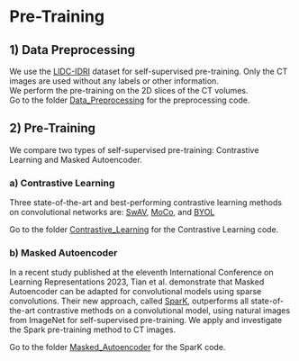 # Pre-Training

## 1) Data Preprocessing
We use the [LIDC-IDRI](https://wiki.cancerimagingarchive.net/pages/viewpage.action?pageId=1966254)  dataset for self-supervised pre-training. Only the CT images are used without any labels or other information. \
We perform the pre-training on the 2D slices of the CT volumes. \
Go to the folder [Data_Preprocessing](https://github.com/Wolfda95/SSL-MedicalImagining-CL-MAE/tree/main/Pre-Training/Data_Preprocessing) for the preprocessing code.

## 2) Pre-Training
We compare two types of self-supervised pre-training: Contrastive Learning and Masked Autoencoder. 

### a) Contrastive Learning
Three state-of-the-art and best-performing contrastive learning methods on convolutional networks are: 
[SwAV](https://proceedings.neurips.cc/paper/2020/hash/70feb62b69f16e0238f741fab228fec2-Abstract.html), [MoCo](https://openaccess.thecvf.com/content_CVPR_2020/html/He_Momentum_Contrast_for_Unsupervised_Visual_Representation_Learning_CVPR_2020_paper.html), and [BYOL](https://proceedings.neurips.cc/paper_files/paper/2020/file/f3ada80d5c4ee70142b17b8192b2958e-Paper.pdf) 

Go to the folder [Contrastive_Learning](https://github.com/Wolfda95/SSL-MedicalImagining-CL-MAE/tree/main/Pre-Training/Contrastive_Learning) for the Contrastive Learning code.

### b) Masked Autoencoder
In a recent study published at the eleventh International Conference on Learning Representations 2023, Tian et al. demonstrate that Masked Autoencoder can be adapted for convolutional models using sparse convolutions. Their new approach, called [SparK](https://proceedings.neurips.cc/paper/2020/hash/70feb62b69f16e0238f741fab228fec2-Abstract.html), outperforms all state-of-the-art contrastive methods on a convolutional model, using natural images from ImageNet for self-supervised pre-training. We apply and investigate the Spark pre-training method to CT images. 

Go to the folder [Masked_Autoencoder](https://github.com/Wolfda95/SSL-MedicalImagining-CL-MAE/tree/main/Pre-Training/Masked_Autoencoder) for the SparK code.
